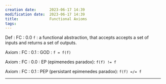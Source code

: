 ```yaml
---
creation date:		2023-06-17 14:39
modification date:	2023-06-17 14:39
title: 				Functional Axioms
tags:
---
```

Def : FC : 0.0 `f` : a functional abstraction, that accepts accepts a set of inputs and returns a set of outputs.

Axiom : FC : 0.1 : GOD :  `f = f(f)`

Axiom : FC : 0.0 : EP (epimenedes paradox): `f(f) != f`

Axiom : FC : 0.1 : PEP (persistant epimenedes paradox): `f(f) =/= f` 


---
[^1]: [[Notes Related to Functional Axioms]]